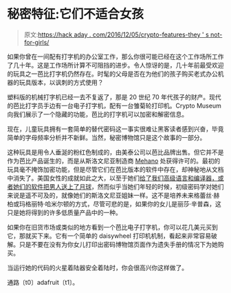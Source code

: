 # 秘密特征:它们不适合女孩

> 原文:[https://hack aday . com/2016/12/05/crypto-features-they ' s not-for-girls/](https://hackaday.com/2016/12/05/crypto-features-theyre-not-for-girls/)

如果你曾在一间配有打字机的办公室工作，那么你很可能已经在这个工作场所工作了几十年。这是工作场所计算不可阻挡的进步。令人惊讶的是，几十年前最受欢迎的玩具之一芭比打字机仍然存在。时髦的父母是否在为他们的孩子购买老式办公机器的玩具版本，以讽刺的方式使用？

塑料版的机械打字机已经一去不复返了，那是 20 世纪 70 年代孩子的财产。现代的芭比打字员手边有一台电子打字机，配有一台雏菊轮打印机。Crypto Museum 向我们展示了一个隐藏的功能，芭比的打字机可以加密和解密信息。

现在，儿童玩具拥有一套简单的替代密码这一事实很难让黑客读者感到兴奋，毕竟简单的字母频率分析并不新鲜。当然，秘密博物馆只是这个故事的一部分。

这种玩具是用令人垂涎的粉红色制成的，由美泰公司以芭比品牌出售。但它并不是作为芭比产品诞生的，而是从斯洛文尼亚制造商 [Mehano](http://www.mehano.si/en) 处获得许可的。最初的玩具毫不掩饰加密功能，但是尽管它们在芭比版本的软件中存在，却神秘地从文档中消失了。美国女性的成就如此之大，以至于她们[给了我们高级语言和编译器，或者她们的软件把男人送上了月球](http://hackaday.com/2016/11/17/grace-hopper-margaret-hamilton-richard-garwin-named-for-medal-of-freedom/)，然而似乎当她们年轻的时候，初级密码学对她们来说是遥不可及的，就像她们的斯洛文尼亚姐妹一样。这不是培养未来格蕾丝·赫柏或玛格丽特·哈米尔顿的方式，尽管可悲的是，如果你的女儿是丽莎·辛普森，这只是她将得到的许多低质量产品中的一种。

如果你在旧货市场或类似的地方看到一个芭比电子打字机，你可以花几美元买到它，那就买下来。它有一个简单的 daisywheel 打印机机制，看起来非常容易破解。只是不要在没有为你女儿打印出密码博物馆页面作为遗失手册的情况下为她购买。

当运行她的代码的火星着陆器安全着陆时，你会很高兴你这样做了。

通路〔t0〕adafruit〔t1〕。